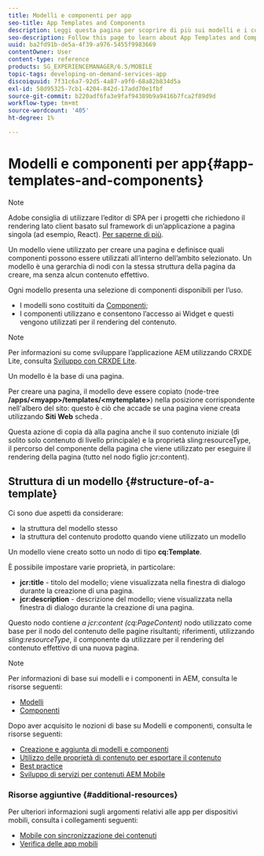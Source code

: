 ```yaml
---
title: Modelli e componenti per app
seo-title: App Templates and Components
description: Leggi questa pagina per scoprire di più sui modelli e i componenti delle app. Fornisce informazioni dettagliate sulla struttura dei modelli.
seo-description: Follow this page to learn about App Templates and Components. It provides detailed information on the structure of templates.
uuid: ba2fd91b-de5a-4f39-a976-5455f9983669
contentOwner: User
content-type: reference
products: SG_EXPERIENCEMANAGER/6.5/MOBILE
topic-tags: developing-on-demand-services-app
discoiquuid: 7f31c6a7-92d5-4a87-a9f0-68a82b834d5a
exl-id: 58d95325-7cb1-4204-842d-17add70e1fbf
source-git-commit: b220adf6fa3e9faf94389b9a9416b7fca2f89d9d
workflow-type: tm+mt
source-wordcount: '405'
ht-degree: 1%

---
```


# Modelli e componenti per app{#app-templates-and-components}

>[!NOTE]
>
>Adobe consiglia di utilizzare l’editor di SPA per i progetti che richiedono il rendering lato client basato sul framework di un’applicazione a pagina singola (ad esempio, React). [Per saperne di più](/help/sites-developing/spa-overview.md).

Un modello viene utilizzato per creare una pagina e definisce quali componenti possono essere utilizzati all’interno dell’ambito selezionato. Un modello è una gerarchia di nodi con la stessa struttura della pagina da creare, ma senza alcun contenuto effettivo.

Ogni modello presenta una selezione di componenti disponibili per l’uso.

* I modelli sono costituiti da [Componenti](/help/sites-developing/components.md);
* I componenti utilizzano e consentono l’accesso ai Widget e questi vengono utilizzati per il rendering del contenuto.

>[!NOTE]
>
>Per informazioni su come sviluppare l’applicazione AEM utilizzando CRXDE Lite, consulta [Sviluppo con CRXDE Lite](/help/sites-developing/developing-with-crxde-lite.md).

Un modello è la base di una pagina.

Per creare una pagina, il modello deve essere copiato (node-tree **/apps/&lt;myapp>/templates/&lt;mytemplate>**) nella posizione corrispondente nell&#39;albero del sito: questo è ciò che accade se una pagina viene creata utilizzando **Siti Web** scheda .

Questa azione di copia dà alla pagina anche il suo contenuto iniziale (di solito solo contenuto di livello principale) e la proprietà sling:resourceType, il percorso del componente della pagina che viene utilizzato per eseguire il rendering della pagina (tutto nel nodo figlio jcr:content).

## Struttura di un modello {#structure-of-a-template}

Ci sono due aspetti da considerare:

* la struttura del modello stesso
* la struttura del contenuto prodotto quando viene utilizzato un modello

Un modello viene creato sotto un nodo di tipo **cq:Template**.

È possibile impostare varie proprietà, in particolare:

* **jcr:title** - titolo del modello; viene visualizzata nella finestra di dialogo durante la creazione di una pagina.
* **jcr:description** - descrizione del modello; viene visualizzata nella finestra di dialogo durante la creazione di una pagina.

Questo nodo contiene *a jcr:content (cq:PageContent)* nodo utilizzato come base per il nodo del contenuto delle pagine risultanti; riferimenti, utilizzando *sling:resourceType*, il componente da utilizzare per il rendering del contenuto effettivo di una nuova pagina.

>[!NOTE]
>
>Per informazioni di base sui modelli e i componenti in AEM, consulta le risorse seguenti:
>
>* [Modelli](/help/sites-developing/templates.md)
>* [Componenti](/help/sites-developing/components.md)
>


Dopo aver acquisito le nozioni di base su Modelli e componenti, consulta le risorse seguenti:

* [Creazione e aggiunta di modelli e componenti](/help/mobile/mobile-ondemand-app-templates.md)
* [Utilizzo delle proprietà di contenuto per esportare il contenuto](/help/mobile/on-demand-content-properties-exporting.md)
* [Best practice  ](/help/mobile/best-practices-aem-mobile.md)
* [Sviluppo di servizi per contenuti AEM Mobile](/help/mobile/developing-content-services.md)

### Risorse aggiuntive {#additional-resources}

Per ulteriori informazioni sugli argomenti relativi alle app per dispositivi mobili, consulta i collegamenti seguenti:

* [Mobile con sincronizzazione dei contenuti](/help/mobile/mobile-ondemand-contentsync.md)
* [Verifica delle app mobili](/help/mobile/develop-mobile-apps-testing.md)
